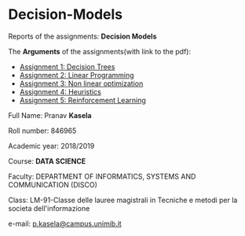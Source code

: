 # Decision-Models

Reports of the assignments: **Decision Models**

The **Arguments** of the assignments(with link to the pdf):
- [Assignment 1: Decision Trees](https://github.com/pkasela/Decision-Models/blob/master/Assignment%201/Assignment1.pdf)
- [Assignment 2: Linear Programming](https://github.com/pkasela/Decision-Models/blob/master/Assignment%202/Assigment2.html)
- [Assignment 3: Non linear optimization](https://github.com/pkasela/Decision-Models/blob/master/Assignment%203/Assignment3.pdf)
- [Assignment 4: Heuristics](https://github.com/pkasela/Decision-Models/blob/master/Assignment%204/Assignment4.pdf)
- [Assignment 5: Reinforcement Learning](https://github.com/pkasela/Decision-Models/blob/master/Assignment%205/Assignment5.pdf)

Full Name: Pranav **Kasela**

Roll number: 846965

Academic year: 2018/2019

Course: **DATA SCIENCE** 

Faculty: DEPARTMENT OF INFORMATICS, SYSTEMS AND COMMUNICATION (DISCO) 

Class: LM-91-Classe delle lauree magistrali in Tecniche e metodi per la societa dell'informazione

e-mail: p.kasela@campus.unimib.it

